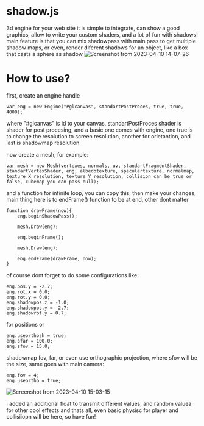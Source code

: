 # shadow.js  
3d engine for your web site
it is simple to integrate, can show a good graphics, allow to write your custom shaders, and a lot of fun with shadows!
main feature is that you can mix shadowpass with main pass to get multiple shadow maps, or even, render diferent shadows for an object, like a box that casts a sphere as shadow
![Screenshot from 2023-04-10 14-07-26](https://user-images.githubusercontent.com/48290199/230917887-7d5dec8f-5dca-4782-9233-8edd378f8da4.png)
# How to use?
first, create an engine handle

    var eng = new Engine("#glcanvas", standartPostProces, true, true, 4000);

where "#glcanvas" is id to your canvas, standartPostProces shader is shader for post procesing, and a basic one comes with engine, one true is to change the resolution to screen resolution, another for orietantion, and last is shadowmap resolution

now create a mesh, for example:

    var mesh = new Mesh(vertexes, normals, uv, standartFragmentShader, standartVertexShader, eng, albedotexture, speculartexture, normalmap, texture X resolution, texture Y resolution, collision can be true or false, cubemap you can pass null);
    
and a function for infinite loop, you can copy this, then make your changes, main thing here is to endFrame() function to be at end, other dont matter

    function drawFrame(now){
        eng.beginShadowPass();
        
        mesh.Draw(eng);

        eng.beginFrame();
        
        mesh.Draw(eng);

        eng.endFrame(drawFrame, now);
    }
   

of course dont forget to do some configurations like:

    eng.pos.y = -2.7;
    eng.rot.x = 0.0;
    eng.rot.y = 0.0;
    eng.shadowpos.z = -1.0;
    eng.shadowpos.y = -2.7;
    eng.shadowrot.y = 0.7;
    
for positions or

    eng.useorthosh = true;
    eng.sfar = 100.0;
    eng.sfov = 15.0;

shadowmap fov, far, or even use orthographic projection, where sfov will be the size, same goes with main camera:

    eng.fov = 4;
    eng.useortho = true;
    
![Screenshot from 2023-04-10 15-03-15](https://user-images.githubusercontent.com/48290199/230928960-1eb206a4-f85a-4606-ad74-3a4fb5e61a88.png)

i added an additional float to transmit different values, and random valuea for other cool effects
and thats all, even basic physisc for player and collisiiopn will be here, so have fun!
